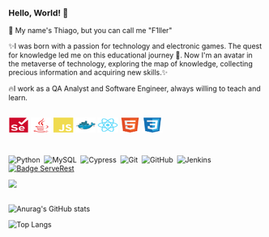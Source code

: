 ### Hello, World! 🖖

🎩 My name's Thiago, but you can call me "F1ller"

✨I was born with a passion for technology and electronic games. The quest for knowledge led me on this educational journey 🚀. Now I'm an avatar in the metaverse of technology, exploring the map of knowledge, collecting precious information and acquiring new skills.✨

🔥I work as a QA Analyst and Software Engineer, always willing to teach and learn.



<div style="display: inline_block"><br>
  <img align="center" alt="Rafa-Csharp" height="30" width="40" src="https://raw.githubusercontent.com/devicons/devicon/master/icons/selenium/selenium-original.svg">
  <img align="center" alt="Rafa-Js" height="30" width="40" src="https://raw.githubusercontent.com/devicons/devicon/master/icons/java/java-plain.svg">
  <img align="center" alt="Rafa-Ts" height="30" width="40" src="https://raw.githubusercontent.com/devicons/devicon/master/icons/javascript/javascript-plain.svg">
  <img align="center" alt="Rafa-React" height="30" width="40" src="https://raw.githubusercontent.com/devicons/devicon/master/icons/docker/docker-original.svg">
  <img align="center" alt="Rafa-React" height="30" width="40" src="https://raw.githubusercontent.com/devicons/devicon/master/icons/react/react-original.svg">
  <img align="center" alt="Rafa-HTML" height="30" width="40" src="https://raw.githubusercontent.com/devicons/devicon/master/icons/html5/html5-original.svg">
  <img align="center" alt="Rafa-CSS" height="30" width="40" src="https://raw.githubusercontent.com/devicons/devicon/master/icons/css3/css3-original.svg">
  <p><br/></p>
</div>


![Python](https://img.shields.io/badge/-Python-05122A?style=for-the-badge&logo=Python)&nbsp;
![MySQL](https://img.shields.io/badge/-MySQL-05122A?style=for-the-badge&logo=MySQL)&nbsp;
![Cypress](https://img.shields.io/badge/-Cypress-05122A?style=for-the-badge&logo=Cypress)&nbsp;
![Git](https://img.shields.io/badge/-Git-05122A?style=for-the-badge&logo=git)&nbsp;
![GitHub](https://img.shields.io/badge/-GitHub-05122A?style=for-the-badge&logo=github)&nbsp;
![Jenkins](https://img.shields.io/badge/-Jenkins-05122A?style=for-the-badge&logo=Jenkins)&nbsp;
[![Badge ServeRest](https://img.shields.io/badge/API-ServeRest-green)](https://github.com/ServeRest/ServeRest/)

<div> 
  <a href="https://www.linkedin.com/in/thiago-oliveira-qa/" target="_blank"><img src="https://img.shields.io/badge/-LinkedIn-%230077B5?style=for-the-badge&logo=linkedin&logoColor=white" target="_blank"></a>  
</div>

##

![Anurag's GitHub stats](https://github-readme-stats.vercel.app/api?username=F1llerbRZ&show_icons=true&theme=transparent)

![Top Langs](https://github-readme-stats.vercel.app/api/top-langs/?username=F1llerbRZ&layout=compact&langs_count=25&theme=transparent)
